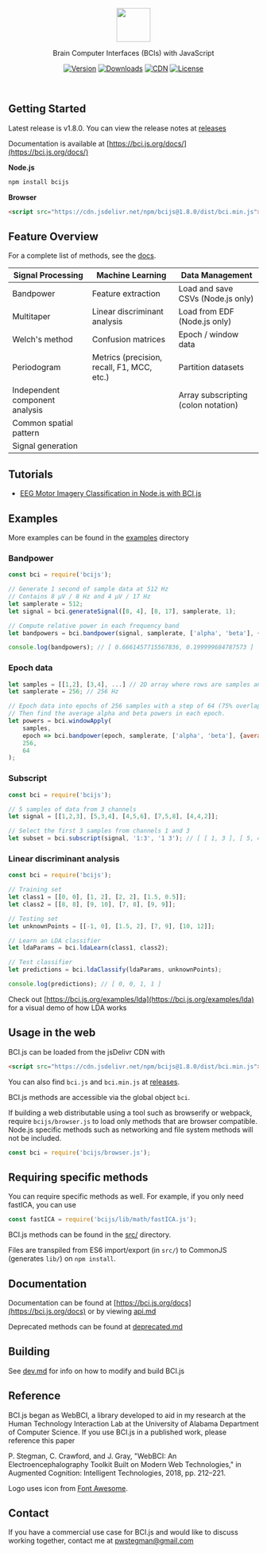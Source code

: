 <p align="center"><img src="static/bcijs-logo.png" height="68px"></p>

<p align="center">Brain Computer Interfaces (BCIs) with JavaScript</p>

<p align="center">
	<a href="https://www.npmjs.com/package/bcijs"><img src="https://img.shields.io/npm/v/bcijs.svg" alt="Version"></a>
	<a href="https://www.npmjs.com/package/bcijs"><img src="https://img.shields.io/npm/dm/bcijs.svg" alt="Downloads"></a>
	<a href="https://www.jsdelivr.com/package/npm/bcijs"><img src="https://data.jsdelivr.com/v1/package/npm/bcijs/badge?style=rounded" alt="CDN"></a>
	<a href="https://github.com/pwstegman/bci.js/blob/master/LICENSE"><img src="https://img.shields.io/npm/l/bcijs.svg" alt="License"></a>
</p>

<br>

## Getting Started

Latest release is v1.8.0. You can view the release notes at [releases](https://github.com/pwstegman/bci.js/releases)

Documentation is available at [https://bci.js.org/docs/](https://bci.js.org/docs/)

**Node.js**

```bash
npm install bcijs
```

**Browser**

```html
<script src="https://cdn.jsdelivr.net/npm/bcijs@1.8.0/dist/bci.min.js"></script>
```

## Feature Overview

For a complete list of methods, see the [docs](https://bci.js.org/docs/).

| Signal Processing | Machine Learning | Data Management |
| --- | --- | --- |
| Bandpower | Feature extraction | Load and save CSVs (Node.js only) |
| Multitaper | Linear discriminant analysis | Load from EDF (Node.js only) |
| Welch's method | Confusion matrices | Epoch / window data |
| Periodogram | Metrics (precision, recall, F1, MCC, etc.) | Partition datasets |
| Independent component analysis | | Array subscripting (colon notation) |
| Common spatial pattern | | |
| Signal generation | | |

## Tutorials
- [EEG Motor Imagery Classification in Node.js with BCI.js](https://medium.com/@pwstegman/eeg-motor-imagery-classification-in-node-js-with-bci-js-d21f29cf165)

## Examples

More examples can be found in the [examples](https://github.com/pwstegman/bci.js/tree/master/examples) directory

### Bandpower

```javascript
const bci = require('bcijs');

// Generate 1 second of sample data at 512 Hz
// Contains 8 μV / 8 Hz and 4 μV / 17 Hz
let samplerate = 512;
let signal = bci.generateSignal([8, 4], [8, 17], samplerate, 1);

// Compute relative power in each frequency band
let bandpowers = bci.bandpower(signal, samplerate, ['alpha', 'beta'], {relative: true});

console.log(bandpowers); // [ 0.6661457715567836, 0.199999684787573 ]
```

### Epoch data

```javascript
let samples = [[1,2], [3,4], ...] // 2D array where rows are samples and columns are channels
let samplerate = 256; // 256 Hz

// Epoch data into epochs of 256 samples with a step of 64 (75% overlap)
// Then find the average alpha and beta powers in each epoch.
let powers = bci.windowApply(
	samples,
	epoch => bci.bandpower(epoch, samplerate, ['alpha', 'beta'], {average: true}),
	256,
	64
);
```

### Subscript

```javascript
const bci = require('bcijs');

// 5 samples of data from 3 channels 
let signal = [[1,2,3], [5,3,4], [4,5,6], [7,5,8], [4,4,2]];

// Select the first 3 samples from channels 1 and 3
let subset = bci.subscript(signal, '1:3', '1 3'); // [ [ 1, 3 ], [ 5, 4 ], [ 4, 6 ] ]
```

### Linear discriminant analysis

```javascript
const bci = require('bcijs');

// Training set
let class1 = [[0, 0], [1, 2], [2, 2], [1.5, 0.5]];
let class2 = [[8, 8], [9, 10], [7, 8], [9, 9]];

// Testing set
let unknownPoints = [[-1, 0], [1.5, 2],	[7, 9], [10, 12]];

// Learn an LDA classifier
let ldaParams = bci.ldaLearn(class1, class2);

// Test classifier
let predictions = bci.ldaClassify(ldaParams, unknownPoints);

console.log(predictions); // [ 0, 0, 1, 1 ]
```

Check out [https://bci.js.org/examples/lda](https://bci.js.org/examples/lda) for a visual demo of how LDA works

## Usage in the web

BCI.js can be loaded from the jsDelivr CDN with

```html
<script src="https://cdn.jsdelivr.net/npm/bcijs@1.8.0/dist/bci.min.js"></script>
```

You can also find `bci.js` and `bci.min.js` at [releases](https://github.com/pwstegman/bci.js/releases).

BCI.js methods are accessible via the global object `bci`.

If building a web distributable using a tool such as browserify or webpack, require `bcijs/browser.js` to load only methods that are browser compatible. Node.js specific methods such as networking and file system methods will not be included.

```javascript
const bci = require('bcijs/browser.js');
```

## Requiring specific methods

You can require specific methods as well. For example, if you only need fastICA, you can use

```javascript
const fastICA = require('bcijs/lib/math/fastICA.js');
```

BCI.js methods can be found in the [src/](https://github.com/pwstegman/bci.js/tree/master/src) directory.

Files are transpiled from ES6 import/export (in `src/`) to CommonJS (generates `lib/`) on `npm install`.

## Documentation

Documentation can be found at [https://bci.js.org/docs](https://bci.js.org/docs) or by viewing [api.md](https://github.com/pwstegman/bci.js/blob/master/docs/docs/api.md)

Deprecated methods can be found at [deprecated.md](https://github.com/pwstegman/bci.js/blob/master/docs/docs/deprecated.md)

## Building

See [dev.md](dev.md) for info on how to modify and build BCI.js

## Reference

BCI.js began as WebBCI, a library developed to aid in my research at the Human Technology Interaction Lab at the University of Alabama Department of Computer Science. If you use BCI.js in a published work, please reference this paper

P. Stegman, C. Crawford, and J. Gray, "WebBCI: An Electroencephalography Toolkit Built on Modern Web Technologies," in Augmented Cognition: Intelligent Technologies, 2018, pp. 212–221.

Logo uses icon from [Font Awesome](https://fontawesome.com/license/free).

## Contact

If you have a commercial use case for BCI.js and would like to discuss working together, contact me at [pwstegman@gmail.com](mailto:pwstegman@gmail.com)
